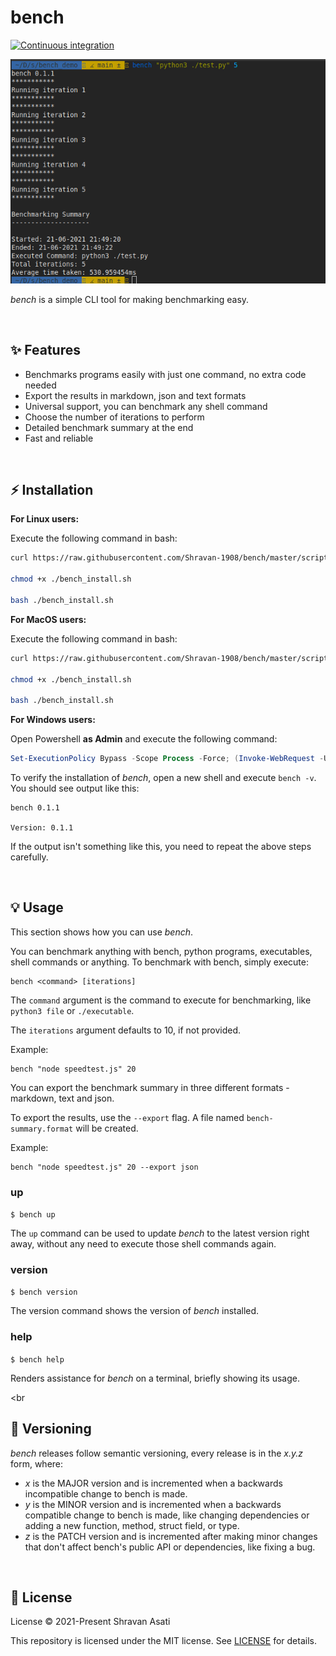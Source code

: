 # bench

[![Continuous integration](https://github.com/Shravan-1908/bench/actions/workflows/integrate.yml/badge.svg)](https://github.com/Shravan-1908/bench/actions/workflows/integrate.yml)

![bench_demo](assets/demo.png)


*bench* is a simple CLI tool for making benchmarking easy.


<br>

## ✨ Features

- Benchmarks programs easily with just one command, no extra code needed
- Export the results in markdown, json and text formats
- Universal support, you can benchmark any shell command 
- Choose the number of iterations to perform
- Detailed benchmark summary at the end
- Fast and reliable

<br>

## ⚡️ Installation

**For Linux users:**

Execute the following command in bash:

```bash
curl https://raw.githubusercontent.com/Shravan-1908/bench/master/scripts/linux_install.sh > bench_install.sh

chmod +x ./bench_install.sh

bash ./bench_install.sh
```


**For MacOS users:**

Execute the following command in bash:

```bash
curl https://raw.githubusercontent.com/Shravan-1908/bench/master/scripts/macos_install.sh > bench_install.sh

chmod +x ./bench_install.sh

bash ./bench_install.sh
```

**For Windows users:**

Open Powershell **as Admin** and execute the following command:
```powershell
Set-ExecutionPolicy Bypass -Scope Process -Force; (Invoke-WebRequest -Uri https://raw.githubusercontent.com/Shravan-1908/bench/master/scripts/windows_install.ps1 -UseBasicParsing).Content | powershell -
```

To verify the installation of *bench*, open a new shell and execute `bench -v`. You should see output like this:
```
bench 0.1.1

Version: 0.1.1
```
If the output isn't something like this, you need to repeat the above steps carefully.


<br>

## 💡 Usage
This section shows how you can use *bench*.


You can benchmark anything with bench, python programs, executables, shell commands or anything. To benchmark with bench, simply execute:

```
bench <command> [iterations]
```

The `command` argument is the command to execute for benchmarking, like `python3 file` or `./executable`.

The `iterations` argument defaults to 10, if not provided.

Example:
```
bench "node speedtest.js" 20
```

You can export the benchmark summary in three different formats - markdown, text and json.

To export the results, use the `--export` flag. A file named `bench-summary.format` will be created.

Example:
```
bench "node speedtest.js" 20 --export json
```

### up

`$ bench up`

The `up` command can be used to update *bench* to the latest version right away, without any need to execute those shell commands again. 



### version
`$ bench version`
>
The version command shows the version of *bench* installed.

### help
`$ bench help`

Renders assistance for *bench* on a terminal, briefly showing its usage.

<br


## 🔖 Versioning
*bench* releases follow semantic versioning, every release is in the *x.y.z* form, where:
- *x* is the MAJOR version and is incremented when a backwards incompatible change to bench is made.
- *y* is the MINOR version and is incremented when a backwards compatible change to bench is made, like changing dependencies or adding a new function, method, struct field, or type.
- *z* is the PATCH version and is incremented after making minor changes that don't affect bench's public API or dependencies, like fixing a bug.

<br>

## 📄 License
License
© 2021-Present Shravan Asati

This repository is licensed under the MIT license. See [LICENSE](LICENSE) for details.

<br>
